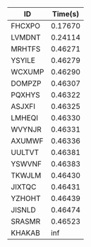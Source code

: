 |ID|Time(s)|
|-|-|
|FHCXPO|0.17670|
|LVMDNT|0.24114|
|MRHTFS|0.46271|
|YSYILE|0.46279|
|WCXUMP|0.46290|
|DOMPZP|0.46307|
|PQXHYS|0.46322|
|ASJXFI|0.46325|
|LMHEQI|0.46330|
|WVYNJR|0.46331|
|AXUMWF|0.46336|
|UULTVT|0.46381|
|YSWVNF|0.46383|
|TKWJLM|0.46430|
|JIXTQC|0.46431|
|YZHOHT|0.46439|
|JISNLD|0.46474|
|SRASMR|0.46523|
|KHAKAB|inf|
